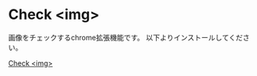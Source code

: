 # Check &lt;img&gt;

画像をチェックするchrome拡張機能です。
以下よりインストールしてください。

<a href="https://chrome.google.com/webstore/detail/check-%3Cimg%3E/obpihdkhanobolbkjbhnmcobamimoiac?hl=ja&authuser=2" target="_blank">Check &lt;img&gt;</a>